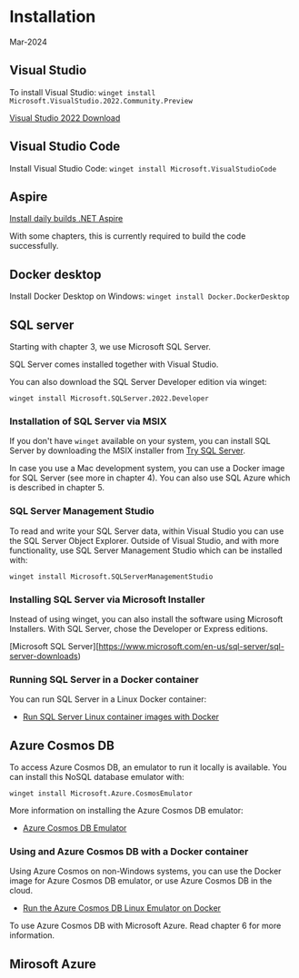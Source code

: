 # Installation

Mar-2024

## Visual Studio

To install Visual Studio: `winget install Microsoft.VisualStudio.2022.Community.Preview`

[Visual Studio 2022 Download](https://visualstudio.microsoft.com/downloads/)

## Visual Studio Code

Install Visual Studio Code: `winget install Microsoft.VisualStudioCode`

## Aspire

[Install daily builds .NET Aspire](https://github.com/dotnet/aspire/blob/main/docs/using-latest-daily.md)

With some chapters, this is currently required to build the code successfully.

## Docker desktop

Install Docker Desktop on Windows: `winget install Docker.DockerDesktop`

## SQL server

Starting with chapter 3, we use Microsoft SQL Server.

SQL Server comes installed together with Visual Studio.

You can also download the SQL Server Developer edition via winget:

`winget install Microsoft.SQLServer.2022.Developer`

### Installation of SQL Server via MSIX

If you don't have `winget` available on your system, you can install SQL Server by downloading the MSIX installer from [Try SQL Server](https://www.microsoft.com/sql-server/sql-server-downloads). 

In case you use a Mac development system, you can use a Docker image for SQL Server (see more in chapter 4). You can also use SQL Azure which is described in chapter 5.

### SQL Server Management Studio

To read and write your SQL Server data, within Visual Studio you can use the SQL Server Object Explorer. Outside of Visual Studio, and with more functionality, use SQL Server Management Studio which can be installed with:

`winget install Microsoft.SQLServerManagementStudio`

### Installing SQL Server via Microsoft Installer

Instead of using winget, you can also install the software using Microsoft Installers. With SQL Server, chose the Developer or Express editions.

[Microsoft SQL Server][https://www.microsoft.com/en-us/sql-server/sql-server-downloads)

### Running SQL Server in a Docker container

You can run SQL Server in a Linux Docker container:

* [Run SQL Server Linux container images with Docker](https://learn.microsoft.com/en-us/sql/linux/quickstart-install-connect-docker)

## Azure Cosmos DB

To access Azure Cosmos DB, an emulator to run it locally is available. You can install this NoSQL database emulator with:

`winget install Microsoft.Azure.CosmosEmulator`

More information on installing the Azure Cosmos DB emulator:

* [Azure Cosmos DB Emulator](https://learn.microsoft.com/en-us/azure/cosmos-db/local-emulator?tabs=ssl-netstd21#install-the-emulator)

### Using and Azure Cosmos DB with a Docker container

Using Azure Cosmos on non-Windows systems, you can use the Docker image for Azure Cosmos DB emulator, or use Azure Cosmos DB in the cloud.

* [Run the Azure Cosmos DB Linux Emulator on Docker](https://learn.microsoft.com/en-us/azure/cosmos-db/docker-emulator-linux)

To use Azure Cosmos DB with Microsoft Azure. Read chapter 6 for more information.

## Mirosoft Azure

